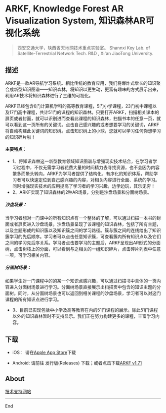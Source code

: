 # ARKF, Knowledge Forest AR Visualization System, 知识森林AR可视化系统
> 西安交通大学，陕西省天地网技术重点实验室。
> Shannxi Key Lab. of Satellite-Terrestrial Network Tech. R&D , Xi'an JiaoTong University.

## 描述
ARKF是一款AR导航学习系统。相比传统的教育应用，我们将爆炸式增长的知识聚合成新型知识图谱——知识森林，将知识以更生动，更富有趣味的方式展示出来，利用AR技术将知识森林进行了三维的可视化。

ARKF已经包含6门计算机学科的高等教育课程，5门小学课程，23门初中课程以及17门高中课程，共计51门的课程的知识森林。只要打开ARKF，扫描相关课本的扉页或者封面，就可以识别进而查看此课程的知识森林，扫描书本的任意一页，就可以看到这一页所有的关键词。点击自己感兴趣的或者想要学习的关键词，ARKF将自动构建此关键词的知识树。点击知识树上的小球，您就可以学习任何你想学习的知识碎片啦！
#### 主要特点：
- 1、将知识森林这一新型教育领域知识图谱与增强现实技术结合，在学习者学习过程中，不仅无需学习者花费大量的时间精力去寻找资源，也不会因为内容繁多而晕头转向，ARKF为学习者提供了结构化、有序化的知识体系，帮助学习者可以快速定位到自己感兴趣的内容，对相关内容进行全面、系统的学习。同时增强现实技术的应用提高了学习者的学习兴趣，边学边玩，其乐无穷！
- 2、ARKF实现了知识森林的2种AR场景，分别是沙盘场景和分面树场景。
#####	沙盘场景：
当学习者想对一门课中的所有知识点有一个整体的了解，可以通过扫描一本书的封面或者扉页进入沙盘场景。沙盘场景呈现了该课程的知识森林，包括了所有主题，以及主题形成的知识簇以及知识簇之间的学习路径。簇与簇之间的连线给出了知识簇学习的先后顺序。学习者可以点击任意知识簇，可查看簇内所有知识点以及它们之间的学习先后序关系。学习者点击要学习的主题后，ARKF呈现出AR形式的分面树，点击树枝上的分面，可以看到与之相关的一组知识碎片，点击碎片列表中任意一项，可学习相关内容。
#####	分面树场景：
如果学生对一门课程中的的某一个知识点感兴趣，可以通过扫描书中具体的一页内容进入分面树场景进行学习。分面树场景直接展示出扫描页中包含的知识主题的分面树。同时，从分面树场景也可以返回到相关课程的沙盘场景，学习者可以对这门课程的所有知识点进行学习。
- 3、目前已实现包括中小学及高等教育在内的51门课程的展示。除此51门课程以外的知识森林暂时不支持显示。我们正在努力构建更多的课程，丰富学习内容。

## 下载
- iOS：
请在[Apple App Store](https://apps.apple.com/cn/app/arkf/id1501738374)下载

- Android: 请前往 发行版(Releases) 下载；或者点击下载[ARKF v1.71](https://gitee.com/greatlandmark/ARKF/attach_files/352827/download)

## About
[技术支持网站](http://yotta.xjtushilei.com:888/ARKF/)

---
End

